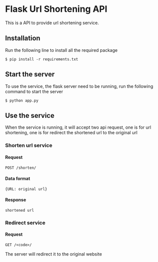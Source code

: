 # Flask Url Shortening API
This is a API to provide url shortening service. 

## Installation
Run the following line to install all the required package
```commandline
$ pip install -r requirements.txt
```

## Start the server
To use the service, the flask server need to be running, run the following command to start the server
```commandline
$ python app.py
```

## Use the service
When the service is running, it will accept two api request, one is for url shortening, one is for redirect the shortened url to the original url

### Shorten url service


#### Request

`POST /shorten/`

#### Data format

`{URL: original url}`

#### Response

`shortened url`

### Redirect service

#### Request

`GET /<code>/`

The server will redirect it to the original website


